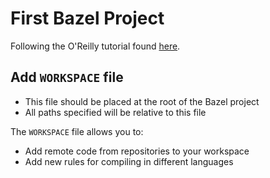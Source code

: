 # First Bazel Project
Following the O'Reilly tutorial found [here](https://learning.oreilly.com/library/view/beginning-bazel-building/9781484251942/A481224_1_En_3_Chapter.html).


## Add `WORKSPACE` file
- This file should be placed at the root of the Bazel project
- All paths specified will be relative to this file

The `WORKSPACE` file allows you to:
- Add remote code from repositories to your workspace
- Add new rules for compiling in different languages